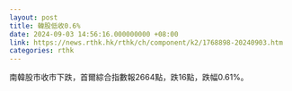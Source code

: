 ```yaml
---
layout: post
title: 韓股低收0.6%
date: 2024-09-03 14:56:16.000000000 +08:00
link: https://news.rthk.hk/rthk/ch/component/k2/1768898-20240903.htm
categories: rthk
---
```


南韓股市收市下跌，首爾綜合指數報2664點，跌16點，跌幅0.61%。

